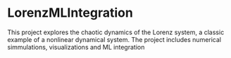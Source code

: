 # LorenzMLIntegration
This project explores the chaotic dynamics of the Lorenz system, a classic example of a nonlinear dynamical system. The project includes numerical simmulations, visualizations and ML integration

